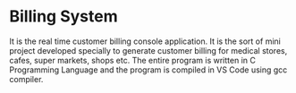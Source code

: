 # Billing System
It is the real time customer billing console application. It is the sort of mini project developed specially to generate customer billing for medical stores, cafes, super markets, shops etc. The entire program is written in C Programming Language and the program is compiled in VS Code using gcc compiler.
